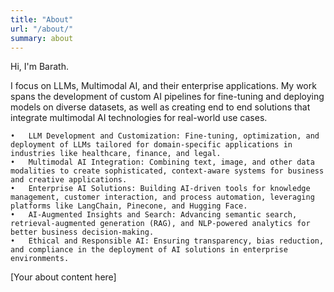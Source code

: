 ```yaml
---
title: "About"
url: "/about/"
summary: about
---
```


Hi, I'm Barath.

I focus on LLMs, Multimodal AI, and their enterprise applications.
My work spans the development of custom AI pipelines for fine-tuning and deploying
models on diverse datasets, as well as creating end to end solutions that
integrate multimodal AI technologies for real-world use cases.

	•	LLM Development and Customization: Fine-tuning, optimization, and deployment of LLMs tailored for domain-specific applications in industries like healthcare, finance, and legal.
	•	Multimodal AI Integration: Combining text, image, and other data modalities to create sophisticated, context-aware systems for business and creative applications.
	•	Enterprise AI Solutions: Building AI-driven tools for knowledge management, customer interaction, and process automation, leveraging platforms like LangChain, Pinecone, and Hugging Face.
	•	AI-Augmented Insights and Search: Advancing semantic search, retrieval-augmented generation (RAG), and NLP-powered analytics for better business decision-making.
	•	Ethical and Responsible AI: Ensuring transparency, bias reduction, and compliance in the deployment of AI solutions in enterprise environments.


[Your about content here]

